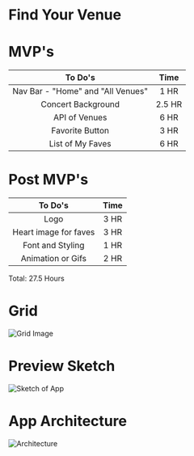 # Find Your Venue

# MVP's

|              To Do's              |  Time  |
| :-------------------------------: | :----: |
| Nav Bar - "Home" and "All Venues" |  1 HR  |
|        Concert Background         | 2.5 HR |
|           API of Venues           |  6 HR  |
|          Favorite Button          |  3 HR  |
|         List of My Faves          |  6 HR  |

# Post MVP's

|        To Do's        | Time  |
| :-------------------: | :---: |
|         Logo          | 3 HR  |
| Heart image for faves | 3 HR  |
|   Font and Styling    | 1 HR  |
|   Animation or Gifs   | 2 HR  |

Total: 27.5 Hours

# Grid

![Grid Image](https://i.ibb.co/L0htmQ1/IMG-4607.png)

# Preview Sketch

![Sketch of App](https://i.ibb.co/0MLCgPb/IMG-4608.png)

# App Architecture

![Architecture](https://i.ibb.co/DQGHLF8/IMG-4609.png)

